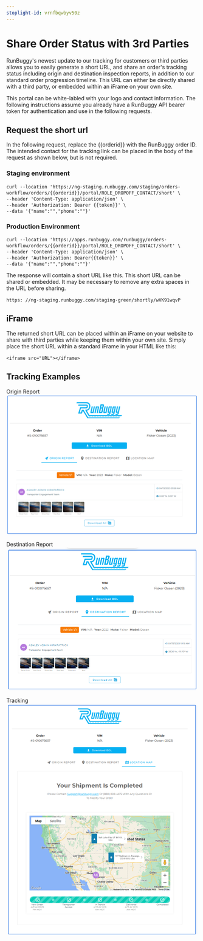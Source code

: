 ```yaml
---
stoplight-id: vrnfbqwbyv50z
---
```


# Share Order Status with 3rd Parties

RunBuggy's newest update to our tracking for customers or third parties allows you to easily generate a short URL, and share an order's tracking status including origin and destination inspection reports, in addition to our standard order progression timeline.  This URL can either be directly shared with a third party, or embedded within an iFrame on your own site.

This portal can be white-labled with your logo and contact information.
The following instructions assume you already have a RunBuggy API bearer token for authentication and use in the following requests.

## Request the short url

In the following request, replace the {{orderid}} with the RunBuggy order ID.  The intended contact for the tracking link can be placed in the body of the request as shown below, but is not required.

### Staging environment
```
curl --location 'https://ng-staging.runbuggy.com/staging/orders-workflow/orders/{{orderid}}/portal/ROLE_DROPOFF_CONTACT/short' \
--header 'Content-Type: application/json' \
--header 'Authorization: Bearer {{token}}' \
--data '{"name":"","phone":""}'
```

### Production Environment
```
curl --location 'https://apps.runbuggy.com/runbuggy/orders-workflow/orders/{{orderid}}/portal/ROLE_DROPOFF_CONTACT/short' \
--header 'Content-Type: application/json' \
--header 'Authorization: Bearer{{token}}' \
--data '{"name":"","phone":""}'
```

The response will contain a short URL like this.  This short URL can be shared or embedded.  It may be necessary to remove any extra spaces in the URL before sharing.

```
https: //ng-staging.runbuggy.com/staging-green/shortly/wVK91wqvP
```

## iFrame
The returned short URL can be placed within an iFrame on your website to share with third parties while keeping them within your own site.  Simply place the short URL within a standard iFrame in your HTML like this:

```
<iframe src="URL"></iframe>
```

## Tracking Examples

Origin Report
![Screenshot 2023-08-02 094140.png](<../assets/images/Screenshot 2023-08-02 094140.png>)

Destination Report
![Screenshot 2023-08-02 094240.png](<../assets/images/Screenshot 2023-08-02 094240.png>)

Tracking
![Screenshot 2023-08-02 094332.png](<../assets/images/Screenshot 2023-08-02 094332.png>)





